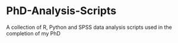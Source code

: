 # PhD-Analysis-Scripts
A collection of R, Python and SPSS data analysis scripts used in the completion of my PhD
